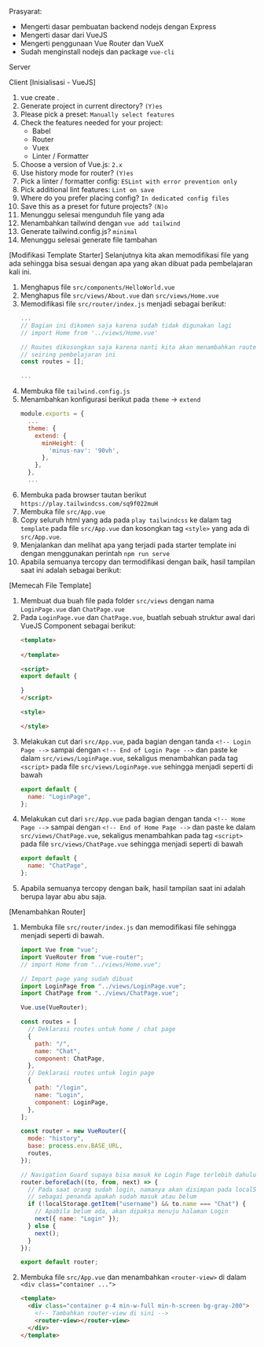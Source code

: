 Prasyarat:
- Mengerti dasar pembuatan backend nodejs dengan Express
- Mengerti dasar dari VueJS
- Mengerti penggunaan Vue Router dan VueX
- Sudah menginstall nodejs dan package `vue-cli`

Server


Client
[Inisialisasi - VueJS]
1. vue create .
1. Generate project in current directory? `(Y)es`
1. Please pick a preset: `Manually select features`
1. Check the features needed for your project:
    - Babel
    - Router
    - Vuex
    - Linter / Formatter
1. Choose a version of Vue.js: `2.x`
1. Use history mode for router? `(Y)es`
1. Pick a linter / formatter config: `ESLint with error prevention only`
1. Pick additional lint features: `Lint on save`
1. Where do you prefer placing config? `In dedicated config files`
1. Save this as a preset for future projects? `(N)o`
1. Menunggu selesai mengunduh file yang ada
1. Menambahkan tailwind dengan `vue add tailwind`
1. Generate tailwind.config.js? `minimal`
1. Menunggu selesai generate file tambahan

[Modifikasi Template Starter]
Selanjutnya kita akan memodifikasi file yang ada sehingga bisa sesuai dengan apa yang akan dibuat pada pembelajaran kali ini.
1. Menghapus file `src/components/HelloWorld.vue`
1. Menghapus file `src/views/About.vue` dan `src/views/Home.vue`
1. Memodifikasi file `src/router/index.js` menjadi sebagai berikut:
    ```js
    ...
    // Bagian ini dikomen saja karena sudah tidak digunakan lagi
    // import Home from '../views/Home.vue'

    // Routes dikosongkan saja karena nanti kita akan menambahkan routes
    // seiring pembelajaran ini
    const routes = [];

    ...
    ```
1. Membuka file `tailwind.config.js`
1. Menambahkan konfigurasi berikut pada `theme` -> `extend`
    ```js
    module.exports = {
      ...
      theme: {
        extend: {
          minHeight: {
            'minus-nav': '90vh',
          },
        },
      },
      ...
    ```
1. Membuka pada browser tautan berikut `https://play.tailwindcss.com/sq9f022muH`
1. Membuka file `src/App.vue`
1. Copy seluruh html yang ada pada `play tailwindcss` ke dalam tag `template` pada file `src/App.vue` dan kosongkan tag `<style>` yang ada di `src/App.vue`.
1. Menjalankan dan melihat apa yang terjadi pada starter template ini dengan menggunakan perintah `npm run serve`
1. Apabila semuanya tercopy dan termodifikasi dengan baik, hasil tampilan saat ini adalah sebagai berikut:   
<!-- ![Screenshot Image](assets/image01.png) -->

[Memecah File Template]
1. Membuat dua buah file pada folder `src/views` dengan nama `LoginPage.vue` dan `ChatPage.vue`
1. Pada `LoginPage.vue` dan `ChatPage.vue`, buatlah sebuah struktur awal dari VueJS Component sebagai berikut: 
    ```html
    <template>
      
    </template>

    <script>
    export default {

    }
    </script>

    <style>

    </style>
    ```
1. Melakukan cut dari `src/App.vue`, pada bagian dengan tanda `<!-- Login Page -->` sampai dengan `<!-- End of Login Page -->` dan paste ke dalam `src/views/LoginPage.vue`, sekaligus menambahkan pada tag `<script>` pada file `src/views/LoginPage.vue` sehingga menjadi seperti di bawah
    ```js
    export default {
      name: "LoginPage",
    };
    ```
1. Melakukan cut dari `src/App.vue` pada bagian dengan tanda `<!-- Home Page -->` sampai dengan `<!-- End of Home Page -->` dan paste ke dalam `src/views/ChatPage.vue`, sekaligus menambahkan pada tag `<script>` pada file `src/views/ChatPage.vue` sehingga menjadi seperti di bawah
    ```js
    export default {
      name: "ChatPage",
    };
    ```
1. Apabila semuanya tercopy dengan baik, hasil tampilan saat ini adalah berupa layar abu abu saja.

[Menambahkan Router]
1. Membuka file `src/router/index.js` dan memodifikasi file sehingga menjadi seperti di bawah.
    ```js
    import Vue from "vue";
    import VueRouter from "vue-router";
    // import Home from "../views/Home.vue";

    // Import page yang sudah dibuat
    import LoginPage from "../views/LoginPage.vue";
    import ChatPage from "../views/ChatPage.vue";

    Vue.use(VueRouter);

    const routes = [
      // Deklarasi routes untuk home / chat page
      {
        path: "/",
        name: "Chat",
        component: ChatPage,
      },
      // Deklarasi routes untuk login page
      {
        path: "/login",
        name: "Login",
        component: LoginPage,
      },
    ];

    const router = new VueRouter({
      mode: "history",
      base: process.env.BASE_URL,
      routes,
    });

    // Navigation Guard supaya bisa masuk ke Login Page terlebih dahulu
    router.beforeEach((to, from, next) => {
      // Pada saat orang sudah login, namanya akan disimpan pada localStorage juga
      // sebagai penanda apakah sudah masuk atau belum
      if (!localStorage.getItem("username") && to.name === "Chat") {
        // Apabila belum ada, akan dipaksa menuju halaman Login
        next({ name: "Login" });
      } else {
        next();
      }
    });

    export default router;
    ```
1. Membuka file `src/App.vue` dan menambahkan `<router-view>` di dalam `<div class="container ...">`
    ```html
    <template>
      <div class="container p-4 min-w-full min-h-screen bg-gray-200">
        <!-- Tambahkan router-view di sini -->
        <router-view></router-view>
      </div>
    </template>
    ```
